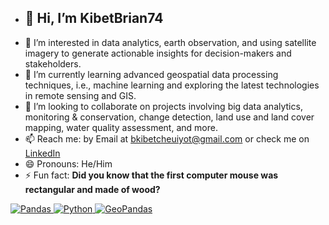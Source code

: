 - ## 👋 Hi, I’m KibetBrian74
- 👀 I’m interested in data analytics, earth observation, and using satellite imagery to generate actionable insights for decision-makers and stakeholders.
- 🌱 I’m currently learning advanced geospatial data processing techniques, i.e., machine learning and exploring the latest technologies in remote sensing and GIS.
- 💞️ I’m looking to collaborate on projects involving big data analytics, monitoring & conservation, change detection, land use and land cover mapping, water quality assessment, and more.
- 📫 Reach me: by Email at bkibetcheuiyot@gmail.com or check me on [LinkedIn](https://www.linkedin.com/in/brian-kibet-425453226/>)
- 😄 Pronouns: He/Him
- ⚡ Fun fact: **Did you know that the first computer mouse was rectangular and made of wood?**




<a href="https://pandas.pydata.org/" target="_blank">
  <img src="https://encrypted-tbn0.gstatic.com/images?q=tbn:ANd9GcRSu9xFbA6COOd9Wq-koFEoAFD7wpFgbvdz6Q&s" alt="Pandas">
</a>

<a href="https://www.python.org/" target="_blank">
  <img src="https://www.python.org/static/img/python-logo.png" alt="Python">
</a>

<a href="[https://geopandas.org/en/stable/" target="_blank">
  <img src="![image](https://github.com/user-attachments/assets/ce53f828-cf22-430d-97a0-edb896ed896f)" alt="GeoPandas">
</a>
